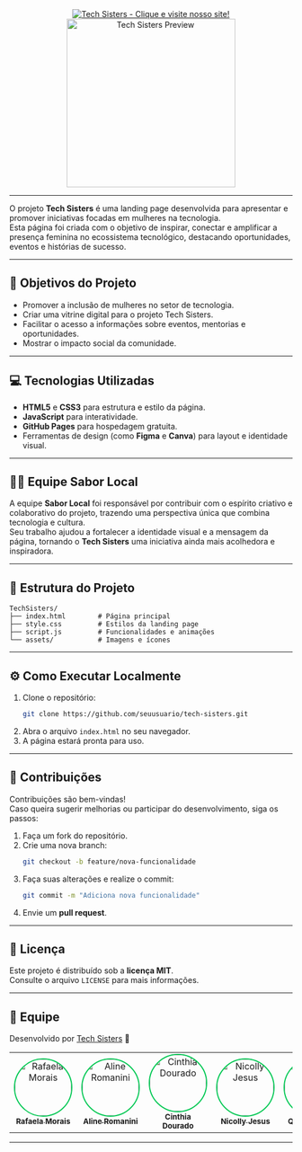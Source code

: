 <div align="center">
  <a href="https://projeto-integrador-grupo-01.github.io/techsisters/" target="_blank">
    <img src="https://readme-typing-svg.herokuapp.com?font=Fira+Code&size=24&duration=3000&pause=1000&color=00C853&center=true&vCenter=true&width=850&lines=🌸+Clique+na+imagem+e+visite+nosso+site!+💻" alt="Tech Sisters - Clique e visite nosso site!" />
  </a>
</div>


<div align="center">
<a href="https://projeto-integrador-grupo-01.github.io/techsisters/" target="_blank">
  <img src="https://projeto-integrador-grupo-01.github.io/techsisters/img/logo.png" alt="Tech Sisters Preview" width="300" />
</a>
</div>

---

O projeto **Tech Sisters** é uma landing page desenvolvida para apresentar e promover iniciativas focadas em mulheres na tecnologia.  
Esta página foi criada com o objetivo de inspirar, conectar e amplificar a presença feminina no ecossistema tecnológico, destacando oportunidades, eventos e histórias de sucesso.

---

## 🎯 Objetivos do Projeto

- Promover a inclusão de mulheres no setor de tecnologia.  
- Criar uma vitrine digital para o projeto Tech Sisters.  
- Facilitar o acesso a informações sobre eventos, mentorias e oportunidades.  
- Mostrar o impacto social da comunidade.

---

## 💻 Tecnologias Utilizadas

- **HTML5** e **CSS3** para estrutura e estilo da página.  
- **JavaScript** para interatividade.  
- **GitHub Pages** para hospedagem gratuita.  
- Ferramentas de design (como **Figma** e **Canva**) para layout e identidade visual.

---

## 👩‍🍳 Equipe Sabor Local

A equipe **Sabor Local** foi responsável por contribuir com o espírito criativo e colaborativo do projeto, trazendo uma perspectiva única que combina tecnologia e cultura.  
Seu trabalho ajudou a fortalecer a identidade visual e a mensagem da página, tornando o **Tech Sisters** uma iniciativa ainda mais acolhedora e inspiradora.

---

## 📁 Estrutura do Projeto

```
TechSisters/
├── index.html        # Página principal
├── style.css         # Estilos da landing page
├── script.js         # Funcionalidades e animações
└── assets/           # Imagens e ícones
```

---

## ⚙️ Como Executar Localmente

1. Clone o repositório:
   ```bash
   git clone https://github.com/seuusuario/tech-sisters.git
   ```
2. Abra o arquivo `index.html` no seu navegador.  
3. A página estará pronta para uso.

---

## 🤝 Contribuições

Contribuições são bem-vindas!  
Caso queira sugerir melhorias ou participar do desenvolvimento, siga os passos:

1. Faça um fork do repositório.  
2. Crie uma nova branch:  
   ```bash
   git checkout -b feature/nova-funcionalidade
   ```
3. Faça suas alterações e realize o commit:  
   ```bash
   git commit -m "Adiciona nova funcionalidade"
   ```
4. Envie um **pull request**.

---

## 📄 Licença

Este projeto é distribuído sob a **licença MIT**.  
Consulte o arquivo `LICENSE` para mais informações.



---

## 🙌 Equipe

Desenvolvido por [Tech Sisters](https://projeto-integrador-grupo-01.github.io/techsisters/) 🍃



<table align="center">
  <tr>
    <td align="center">
      <a href="https://github.com/LemesdeMorais">
        <img src="https://github.com/LemesdeMorais.png?size=100" width="100" style="border-radius:50%; border:2px solid #00C853;" alt="Rafaela Morais"/>
        <br/><sub><b>Rafaela Morais</b></sub>
      </a>
    </td>
    <td align="center">
      <a href="https://github.com/alineromanini">
        <img src="https://github.com/alineromanini.png?size=100" width="100" style="border-radius:50%; border:2px solid #00C853;" alt="Aline Romanini"/>
        <br/><sub><b>Aline Romanini</b></sub>
      </a>
    </td>
    <td align="center">
      <a href="https://github.com/cdouradom">
        <img src="https://github.com/cdouradom.png?size=100" width="100" style="border-radius:50%; border:2px solid #00C853;" alt="Cinthia Dourado"/>
        <br/><sub><b>Cinthia Dourado</b></sub>
      </a>
    </td>
    <td align="center">
      <a href="https://github.com/nicollyjesus">
        <img src="https://github.com/nicollyjesus.png?size=100" width="100" style="border-radius:50%; border:2px solid #00C853;" alt="Nicolly Jesus"/>
        <br/><sub><b>Nicolly Jesus</b></sub>
      </a>
    </td>
    <td align="center">
      <a href="https://github.com/queren-alves">
        <img src="https://github.com/queren-alves.png?size=100" width="100" style="border-radius:50%; border:2px solid #00C853;" alt="Quéren Alves"/>
        <br/><sub><b>Quéren Alves</b></sub>
      </a>
    </td>
    <td align="center">
      <a href="https://github.com/crissmcoelho">
        <img src="https://github.com/crissmcoelho.png?size=100" width="100" style="border-radius:50%; border:2px solid #00C853;" alt="Cristina Coelho"/>
        <br/><sub><b>Cristina Coelho</b></sub>
      </a>
    </td>
  </tr>
</table>

---















